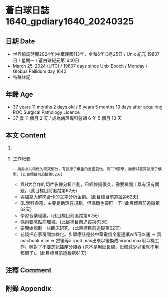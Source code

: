 [_metadata_:encoding]: - "utf-8"
[_metadata_:language]: - "zh-Hant-TW"
[_metadata_:fileformat]: - "markdown"
[_metadata_:MIME_type]: - "text/plain"
[_metadata_:markdown_version]: - "commonmark version 0.30"
[_metadata_:markdown_spec]: - "https://spec.commonmark.org/0.30/"

# 蒼白球日誌1640_gpdiary1640_20240325 #

## 日期 Date ##

* 世界協調時間2024年(中華民國113年，令和6年)3月25日 / Unix 紀元 19807 日 / 星期一 / 蒼白球紀元第1640日
* March 25, 2024 (UTC) / 19807 days since Unix Epoch / Monday / Globus Pallidum day 1640
* 特殊註記:

## 年齡 Age ##

* 37 years 11 months 2 days old / 6 years 5 months 13 days after acquiring ROC Surgical Pathology Licence
* 37 歲 11 個月 2 天 / 成為病理專科醫師 6 年 5 個月 13 天

## 本文 Content ##

1. 

    
2. 工作紀要

       - 與男友共同做的研究部分，有氫原子模型的畫圖要做，有FEM要學。繼續試著算氫原子模型。(此目標目前追蹤第62天)
   - 與H大合作的切片影像分析企劃，已經停擺很久，需要檢閱工具有沒有問題。(此目標目前追蹤第62天)
   - 與加拿大鮮肉合作的文字分析企劃。(此目標目前追蹤第62天)
   - BL學科搬遷，主要是助理在規劃，但偶爾也要盯一下 (此目標目前追蹤第62天)
   - 學習音樂理論。(此目標目前追蹤第62天)
   - 偶爾要念點病理書。(此目標目前追蹤第62天)
   - 要開始規劃一些臨床研究。(此目標目前追蹤第62天)
   - 花錢把自家房間無線化。步驟應該是裝中華電信全屋通讓wifi可以通 => 買macbook mini => 然後等airpod max出來以後換成airpod max用耳機工作。喔對了不要忘記插座分接器 (原本是用延長線，設備減少以後就不用那個了)。(此目標目前追蹤第61天)


## 注釋 Comment ##


## 附錄 Appendix ##

